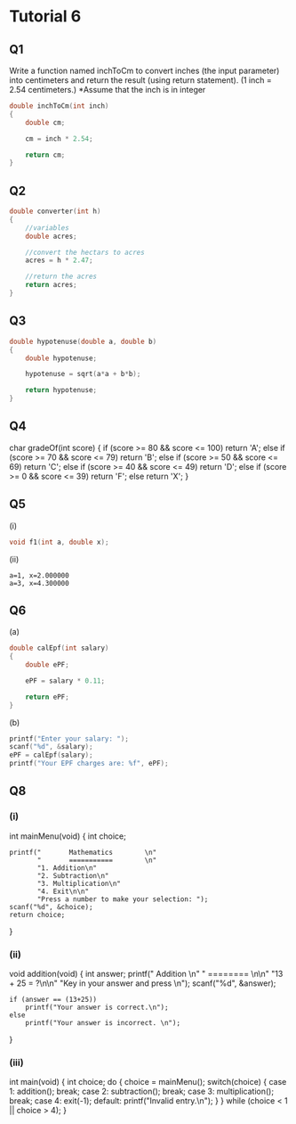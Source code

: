 # Tutorial 6
## Q1
Write a function named inchToCm to convert inches (the input parameter) into
centimeters and return the result (using return statement). (1 inch = 2.54
centimeters.)
*Assume that the inch is in integer
```c
double inchToCm(int inch)
{
    double cm;

    cm = inch * 2.54;

    return cm;
}
```

## Q2
```c
double converter(int h)
{
    //variables
    double acres;

    //convert the hectars to acres
    acres = h * 2.47;

    //return the acres
    return acres;
}
```

## Q3
```c
double hypotenuse(double a, double b)
{
    double hypotenuse;

    hypotenuse = sqrt(a*a + b*b);

    return hypotenuse;
}
```

## Q4
char gradeOf(int score)
{
    if      (score >= 80 && score <= 100)
        return 'A';
    else if (score >= 70 && score <= 79)
        return 'B';
    else if (score >= 50 && score <= 69)
        return 'C';
    else if (score >= 40 && score <= 49)
        return 'D';
    else if (score >= 0 && score <= 39)
        return 'F';
    else 
        return 'X';
}

## Q5
(i)
```c
void f1(int a, double x);
```
(ii)
```
a=1, x=2.000000
a=3, x=4.300000
```

## Q6
(a)
```c
double calEpf(int salary)
{
    double ePF;

    ePF = salary * 0.11;

    return ePF;
}
```
(b)
```c
printf("Enter your salary: ");
scanf("%d", &salary);
ePF = calEpf(salary);
printf("Your EPF charges are: %f", ePF);
```

## Q8
### (i)
int mainMenu(void)
{
    int choice;

    printf("       Mathematics        \n"
           "       ===========        \n"
           "1. Addition\n"
           "2. Subtraction\n"
           "3. Multiplication\n"
           "4. Exit\n\n"
           "Press a number to make your selection: ");
    scanf("%d", &choice);
    return choice;
} 
###  (ii)
void addition(void)
{
    int answer;
    printf("       Addition           \n"
           "       ========           \n\n"
           "13 + 25 = ?\n\n"
           "Key in your answer and press <Enter>\n");
    scanf("%d", &answer);

    if (answer == (13+25))
        printf("Your answer is correct.\n");
    else
        printf("Your answer is incorrect. \n");
}

### (iii)

int main(void)
{
    int choice;
    do
    {
        choice = mainMenu();
        switch(choice)
        {
            case 1:
                addition();
                break;
            case 2:
                subtraction();
                break;
            case 3:
                multiplication();
                break;
            case 4:
                exit(-1);
            default:
                printf("Invalid entry.\n");
        }
    }
    while (choice < 1 || choice > 4);
}